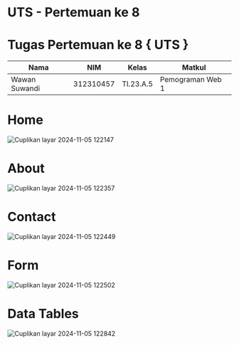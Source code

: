 # UTS - Pertemuan ke 8
# Tugas Pertemuan ke 8 { UTS }


|**Nama**|**NIM**|**Kelas**|**Matkul**|
|----|---|-----|------|
|Wawan Suwandi|312310457|TI.23.A.5|Pemograman Web 1|

# Home

![Cuplikan layar 2024-11-05 122147](https://github.com/user-attachments/assets/2816d24c-faee-4abc-8c4e-3244cc42ae4f)


# About

![Cuplikan layar 2024-11-05 122357](https://github.com/user-attachments/assets/518d6d2b-5ea2-4a8f-bf5c-d7b432a5dc91)


# Contact

![Cuplikan layar 2024-11-05 122449](https://github.com/user-attachments/assets/9ff8c4a7-e5f3-424f-8afb-26f2ec36a543)


# Form

![Cuplikan layar 2024-11-05 122502](https://github.com/user-attachments/assets/54ff3f2c-ba8a-40fc-9e99-0c5e396ac54e)


# Data Tables

![Cuplikan layar 2024-11-05 122842](https://github.com/user-attachments/assets/2a3e3d2d-ea0a-4256-8747-8749f44692e9)

